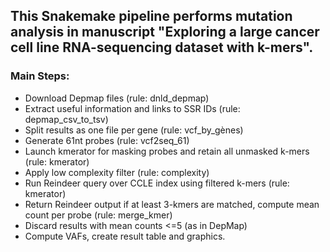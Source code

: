 ## This Snakemake pipeline performs mutation analysis in manuscript "Exploring a large cancer cell line RNA-sequencing dataset with k-mers".
### Main Steps:
- Download Depmap files (rule: dnld_depmap)
- Extract useful information and links to SSR IDs (rule: depmap_csv_to_tsv)
- Split results as one file per gene (rule: vcf_by_gènes)
- Generate 61nt probes (rule: vcf2seq_61)
- Launch kmerator for masking probes and retain all unmasked k-mers (rule: kmerator)
- Apply low complexity filter (rule: complexity)
- Run Reindeer query over CCLE index using filtered k-mers (rule: kmerator)
- Return Reindeer output if at least 3-kmers are matched, compute mean count per probe (rule: merge_kmer)
- Discard results with mean counts <=5 (as in DepMap)
- Compute VAFs, create result table and graphics. 
